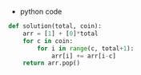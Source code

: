 - python code

```python
def solution(total, coin):
    arr = [1] + [0]*total
    for c in coin:
        for i in range(c, total+1):
            arr[i] += arr[i-c]
    return arr.pop()
```
